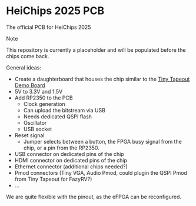 # HeiChips 2025 PCB

The official PCB for HeiChips 2025

> [!NOTE]
> This repository is currently a placeholder and will be populated before the chips come back.

General ideas:

- Create a daughterboard that houses the chip similar to the [Tiny Tapeout Demo Board](https://github.com/TinyTapeout/tt-demo-pcb)
- 5V to 3.3V and 1.5V
- Add RP2350 to the PCB
    * Clock generation
    * Can upload the bitstream via USB
    * Needs dedicated QSPI flash
    * Oscillator
    * USB socket
- Reset signal
    * Jumper selects between a button, the FPGA busy signal from the chip, or a pin from the RP2350.
- USB connector on dedicated pins of the chip
- HDMI connector on dedicated pins of the chip
- Ethernet connector (additional chips needed?)
- Pmod connectors (Tiny VGA, Audio Pmod, could plugin the QSPI Pmod from Tiny Tapeout for FazyRV?)
- ...

We are quite flexible with the pinout, as the eFPGA can be reconfigured.